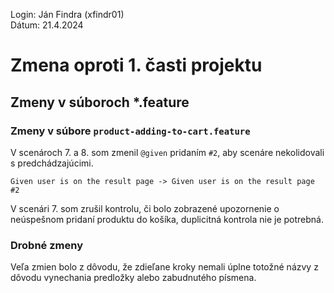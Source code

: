 Login: Ján Findra (xfindr01)  
Dátum: 21.4.2024  

# Zmena oproti 1. časti projektu

## Zmeny v súboroch *.feature

### Zmeny v súbore `product-adding-to-cart.feature`

V scenároch 7. a 8. som zmenil `@given` pridaním `#2`, aby scenáre nekolidovali s predchádzajúcimi.  

```gherkin
Given user is on the result page -> Given user is on the result page #2
```
V scenári 7. som zrušil kontrolu, či bolo zobrazené upozornenie o neúspešnom pridaní produktu do košíka, duplicitná kontrola nie je potrebná.

### Drobné zmeny

Veľa zmien bolo z dôvodu, že zdieľane kroky nemali úplne totožné názvy z dôvodu vynechania predložky alebo zabudnutého písmena.
